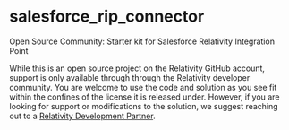# salesforce_rip_connector
Open Source Community: Starter kit for Salesforce Relativity Integration Point

While this is an open source project on the Relativity GitHub account, support is only available through through the Relativity developer community. You are welcome to use the code and solution as you see fit within the confines of the license it is released under. However, if you are looking for support or modifications to the solution, we suggest reaching out to a [Relativity Development Partner](https://www.relativity.com/ediscovery-software/app-hub/).
